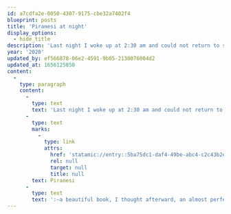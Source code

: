 ```yaml
---
id: a7cdfa2e-0050-4307-9175-cbe32a7402f4
blueprint: posts
title: 'Piranesi at night'
display_options:
  - hide_title
description: 'Last night I woke up at 2:30 am and could not return to sleep. Eventually I lit a candle and finished reading my novel, Piranesi.'
year: '2020'
updated_by: ef566878-06e2-4591-9b05-2130076004d2
updated_at: 1656125850
content:
  -
    type: paragraph
    content:
      -
        type: text
        text: 'Last night I woke up at 2:30 am and could not return to sleep. After tossing around for an hour, I migrated to the living room, lit a candle, and finished reading my novel, '
      -
        type: text
        marks:
          -
            type: link
            attrs:
              href: 'statamic://entry::5ba75dc1-daf4-49be-abc4-c2c43b2ed3e1'
              rel: null
              target: null
              title: null
        text: Piranesi
      -
        type: text
        text: ':—a beautiful book, I thought afterward, an almost perfect book. It was shorter than expected; I wanted to read more;—but what, I thought, could be added to it that could not possibly diminish it?—Nothing.'
---
```

